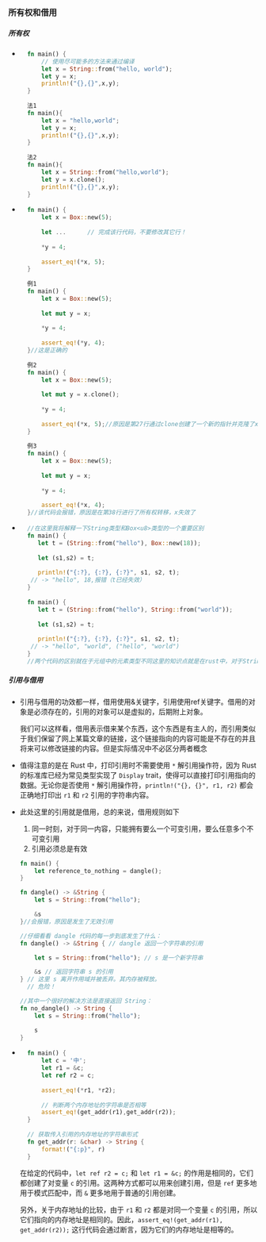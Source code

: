 ### 所有权和借用



##### 所有权

- ```rust
	fn main() {
	    // 使用尽可能多的方法来通过编译
	    let x = String::from("hello, world");
	    let y = x;
	    println!("{},{}",x,y);
	}
	
	法1
	fn main(){
	    let x = "hello,world";
	    let y = x;
	    println!("{},{}",x,y);
	}
	
	法2
	fn main(){
	    let x = String::from("hello,world");
	    let y = x.clone();
	    println!("{},{}",x,y);
	}
	```

- ```rust
	fn main() {
	    let x = Box::new(5);
	    
	    let ...      // 完成该行代码，不要修改其它行！
	    
	    *y = 4;
	    
	    assert_eq!(*x, 5);
	}
	
	例1
	fn main() {
	    let x = Box::new(5);
	    
	    let mut y = x;
	    
	    *y = 4;
	    
	    assert_eq!(*y, 4);
	}//这是正确的
	
	例2
	fn main() {
	    let x = Box::new(5);
	    
	    let mut y = x.clone();
	    
	    *y = 4;
	    
	    assert_eq!(*x, 5);//原因是第27行通过clone创建了一个新的指针并克隆了x的值，所以y与x并未指向同一地址
	}
	
	例3
	fn main() {
	    let x = Box::new(5);
	    
	    let mut y = x;
	    
	    *y = 4;
	    
	    assert_eq!(*x, 4);
	}//该代码会报错，原因是在第38行进行了所有权转移，x失效了
	```

- ```rust
	//在这里我将解释一下String类型和Box<u8>类型的一个重要区别
	fn main() {
	   let t = (String::from("hello"), Box::new(18));
	    
	   let (s1,s2) = t;
	
	   println!("{:?}, {:?}, {:?}", s1, s2, t); 
	 // -> "hello", 18,报错（t已经失效）
	}
	
	fn main() {
	   let t = (String::from("hello"), String::from("world"));
	
	   let (s1,s2) = t;
	
	   println!("{:?}, {:?}, {:?}", s1, s2, t); 
	 // -> "hello", "world", ("hello", "world")
	}
	//两个代码的区别就在于元组中的元素类型不同这里的知识点就是在rust中，对于String类型来说，当它被赋值给另一个变量、作为函数参数传递或者作为结构体成员时，它的所有权都会发生转移。但是，如果在解构结构体时，结构体中的元素类型实现了 Copy trait，那么在解构时就不会涉及所有权的转移。而Box<u8>类型在赋值、传递参数或者解构 Box<u8> 类型时，均会涉及所有权的转移。这就是两者的区别。
	```



##### 引用与借用

- 引用与借用的功效都一样，借用使用&关键字，引用使用ref关键字。借用的对象是必须存在的，引用的对象可以是虚拟的，后期附上对象。

	我们可以这样看，借用表示借来某个东西，这个东西是有主人的，而引用类似于我们保留了网上某篇文章的链接，这个链接指向的内容可能是不存在的并且将来可以修改链接的内容。但是实际情况中不必区分两者概念

- 值得注意的是在 Rust 中，打印引用时不需要使用 `*` 解引用操作符，因为 Rust 的标准库已经为常见类型实现了 `Display` trait，使得可以直接打印引用指向的数据。无论你是否使用 `*` 解引用操作符，`println!("{}, {}", r1, r2)` 都会正确地打印出 `r1` 和 `r2` 引用的字符串内容。

- 此处这里的引用就是借用，总的来说，借用规则如下

	1. 同一时刻，对于同一内容，只能拥有要么一个可变引用，要么任意多个不可变引用
	2. 引用必须总是有效

	```rust
	fn main() {
	    let reference_to_nothing = dangle();
	}
	
	fn dangle() -> &String {
	    let s = String::from("hello");
	
	    &s
	}//会报错，原因是发生了无效引用
	
	//仔细看看 dangle 代码的每一步到底发生了什么：
	fn dangle() -> &String { // dangle 返回一个字符串的引用
	
	    let s = String::from("hello"); // s 是一个新字符串
	
	    &s // 返回字符串 s 的引用
	} // 这里 s 离开作用域并被丢弃。其内存被释放。
	  // 危险！
	
	//其中一个很好的解决方法是直接返回 String：
	fn no_dangle() -> String {
	    let s = String::from("hello");
	
	    s
	}
	```

	

- ```rust
	fn main() {
	    let c = '中';
	    let r1 = &c;
	    let ref r2 = c;
	
	    assert_eq!(*r1, *r2);
	    
	    // 判断两个内存地址的字符串是否相等
	    assert_eq!(get_addr(r1),get_addr(r2));
	}
	
	// 获取传入引用的内存地址的字符串形式
	fn get_addr(r: &char) -> String {
	    format!("{:p}", r)
	}
	```

	在给定的代码中，`let ref r2 = c;` 和 `let r1 = &c;` 的作用是相同的，它们都创建了对变量 `c` 的引用。这两种方式都可以用来创建引用，但是 `ref` 更多地用于模式匹配中，而 `&` 更多地用于普通的引用创建。

	另外，关于内存地址的比较，由于 `r1` 和 `r2` 都是对同一个变量 `c` 的引用，所以它们指向的内存地址是相同的。因此，`assert_eq!(get_addr(r1), get_addr(r2));` 这行代码会通过断言，因为它们的内存地址是相等的。

